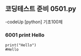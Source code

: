 ## 코딩테스트 준비 0501.py

-codeUp [python] 기초100제

### 6001 print Hello
```6001
print("Hello")
#Hello
```
